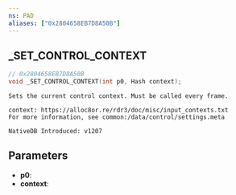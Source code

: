```yaml
---
ns: PAD
aliases: ["0x2804658EB7D8A50B"]
---
```

## _SET_CONTROL_CONTEXT

```c
// 0x2804658EB7D8A50B
void _SET_CONTROL_CONTEXT(int p0, Hash context);
```

```
Sets the current control context. Must be called every frame.

context: https://alloc8or.re/rdr3/doc/misc/input_contexts.txt
For more information, see common:/data/control/settings.meta

NativeDB Introduced: v1207
```

## Parameters
* **p0**:
* **context**:
